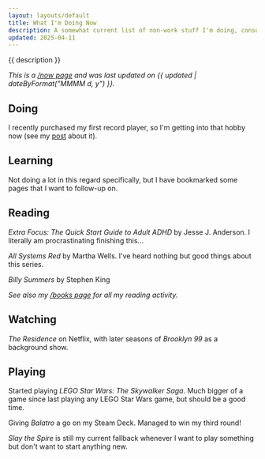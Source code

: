 ```yaml
---
layout: layouts/default
title: What I'm Doing Now
description: A somewhat current list of non-work stuff I'm doing, consuming, or being entertained by.
updated: 2025-04-11
---
```


{{ description }}

_This is a [/now page](https://nownownow.com/about) and was last updated on {{ updated | dateByFormat("MMMM d, y") }}._

## Doing

I recently purchased my first record player, so I'm getting into that hobby now (see my [post](/posts/2025/starting-a-records-collection) about it).

## Learning

Not doing a lot in this regard specifically, but I have bookmarked some pages that I want to follow-up on.

## Reading

_Extra Focus: The Quick Start Guide to Adult ADHD_ by Jesse J. Anderson. I literally am procrastinating finishing this...

_All Systems Red_ by Martha Wells. I've heard nothing but good things about this series.

_Billy Summers_ by Stephen King

_See also my [/books page](/books/) for all my reading activity._

## Watching

_The Residence_ on Netflix, with later seasons of _Brooklyn 99_ as a background show.

## Playing

Started playing _LEGO Star Wars: The Skywalker Saga_. Much bigger of a game since last playing any LEGO Star Wars game, but should be a good time.

Giving _Balatro_ a go on my Steam Deck. Managed to win my third round!

_Slay the Spire_ is still my current fallback whenever I want to play something but don't want to start anything new.
